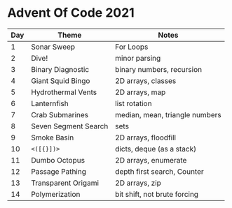 # Advent Of Code 2021

Day | Theme | Notes
----|-------|-------
1   |Sonar Sweep| For Loops
2   | Dive!     | minor parsing
3   |Binary Diagnostic|binary numbers, recursion
4   |Giant Squid Bingo| 2D arrays, classes
5   |Hydrothermal Vents|2D arrays, map
6   |Lanternfish|list rotation
7   |Crab Submarines|median, mean, triangle numbers
8   |Seven Segment Search|sets
9   |Smoke Basin|2D arrays, floodfill
10  |`<([{}])>`|dicts, deque (as a stack)
11  |Dumbo Octopus|2D arrays, enumerate
12  |Passage Pathing|depth first search, Counter
13  |Transparent Origami| 2D arrays, zip
14  |Polymerization|bit shift, not brute forcing
